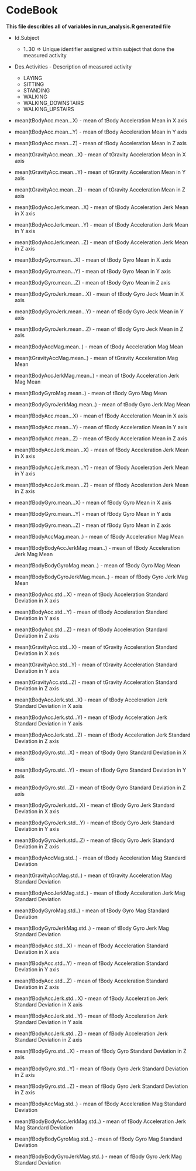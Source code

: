 CodeBook
========================================================

**This file describles all of variables in run_analysis.R generated file**

* Id.Subject
  * 1..30 => Unique identifier assigned within subject that done the measured activity
  
* Des.Activities - Description of measured activity
  * LAYING
  * SITTING
  * STANDING
  * WALKING
  * WALKING_DOWNSTAIRS
  * WALKING_UPSTAIRS
  
* mean(tBodyAcc.mean...X) - mean of tBody Acceleration Mean in X axis

* mean(tBodyAcc.mean...Y) - mean of tBody Acceleration Mean in Y axis

* mean(tBodyAcc.mean...Z) - mean of tBody Acceleration Mean in Z axis

*	mean(tGravityAcc.mean...X) - mean of tGravity Acceleration Mean in X axis

*	mean(tGravityAcc.mean...Y) - mean of tGravity Acceleration Mean in Y axis

*	mean(tGravityAcc.mean...Z) - mean of tGravity Acceleration Mean in Z axis

* mean(tBodyAccJerk.mean...X) - mean of tBody Acceleration Jerk Mean in X axis

*	mean(tBodyAccJerk.mean...Y) - mean of tBody Acceleration Jerk Mean in Y axis

* mean(tBodyAccJerk.mean...Z) - mean of tBody Acceleration Jerk Mean in Z axis

*	mean(tBodyGyro.mean...X) - mean of tBody Gyro Mean in X axis

*	mean(tBodyGyro.mean...Y) - mean of tBody Gyro Mean in Y axis

*	mean(tBodyGyro.mean...Z) - mean of tBody Gyro Mean in Z axis

*	mean(tBodyGyroJerk.mean...X) - mean of tBody Gyro Jeck Mean in X axis

*	mean(tBodyGyroJerk.mean...Y) - mean of tBody Gyro Jeck Mean in Y axis	

*	mean(tBodyGyroJerk.mean...Z) - mean of tBody Gyro Jeck Mean in Z axis

*	mean(tBodyAccMag.mean..) - mean of tBody Acceleration Mag Mean

*	mean(tGravityAccMag.mean..) - mean of tGravity Acceleration Mag Mean

*	mean(tBodyAccJerkMag.mean..)  - mean of tBody Acceleration Jerk Mag Mean

*	mean(tBodyGyroMag.mean..) - mean of tBody Gyro Mag Mean

*	mean(tBodyGyroJerkMag.mean..) - mean of tBody Gyro Jerk Mag Mean

* mean(fBodyAcc.mean...X) - mean of fBody Acceleration Mean in X axis

*	mean(fBodyAcc.mean...Y) - mean of fBody Acceleration Mean in Y axis

*	mean(fBodyAcc.mean...Z) - mean of fBody Acceleration Mean in Z axis

*	mean(fBodyAccJerk.mean...X) - mean of fBody Acceleration Jerk Mean in X axis

*	mean(fBodyAccJerk.mean...Y) - mean of fBody Acceleration Jerk Mean in Y axis

*	mean(fBodyAccJerk.mean...Z) - mean of fBody Acceleration Jerk Mean in Z axis

* mean(fBodyGyro.mean...X)  - mean of fBody Gyro Mean in X axis

* mean(fBodyGyro.mean...Y)	- mean of fBody Gyro Mean in Y axis

* mean(fBodyGyro.mean...Z)  - mean of fBody Gyro Mean in Z axis

* mean(fBodyAccMag.mean..)	- mean of fBody Acceleration Mag Mean

* mean(fBodyBodyAccJerkMag.mean..) - mean of fBody Acceleration Jerk Mag Mean

* mean(fBodyBodyGyroMag.mean..) - mean of fBody Gyro Mag Mean

* mean(fBodyBodyGyroJerkMag.mean..) - mean of fBody Gyro Jerk Mag Mean

* mean(tBodyAcc.std...X) - mean of tBody Acceleration Standard Deviation in X axis

* mean(tBodyAcc.std...Y) - mean of tBody Acceleration Standard Deviation in Y axis

* mean(tBodyAcc.std...Z) - mean of tBody Acceleration Standard Deviation in Z axis

* mean(tGravityAcc.std...X) - mean of tGravity Acceleration Standard Deviation in X axis

* mean(tGravityAcc.std...Y) - mean of tGravity Acceleration Standard Deviation in Y axis

* mean(tGravityAcc.std...Z) - mean of tGravity Acceleration Standard Deviation in Z axis

* mean(tBodyAccJerk.std...X) - mean of tBody Acceleration Jerk Standard Deviation in X axis

* mean(tBodyAccJerk.std...Y) - mean of tBody Acceleration Jerk Standard Deviation in Y axis

* mean(tBodyAccJerk.std...Z) - mean of tBody Acceleration Jerk Standard Deviation in Z axis

* mean(tBodyGyro.std...X) - mean of tBody Gyro Standard Deviation in X axis

* mean(tBodyGyro.std...Y) - mean of tBody Gyro Standard Deviation in Y axis

* mean(tBodyGyro.std...Z) - mean of tBody Gyro Standard Deviation in Z axis

* mean(tBodyGyroJerk.std...X) - mean of tBody Gyro Jerk Standard Deviation in X axis

* mean(tBodyGyroJerk.std...Y) - mean of tBody Gyro Jerk Standard Deviation in Y axis

* mean(tBodyGyroJerk.std...Z) - mean of tBody Gyro Jerk Standard Deviation in Z axis

* mean(tBodyAccMag.std..) - mean of tBody Acceleration Mag Standard Deviation

* mean(tGravityAccMag.std..) - mean of tGravity Acceleration Mag Standard Deviation 

* mean(tBodyAccJerkMag.std..) - mean of tBody Acceleration Jerk Mag Standard Deviation
 
* mean(tBodyGyroMag.std..) - mean of tBody Gyro Mag Standard Deviation

* mean(tBodyGyroJerkMag.std..) - mean of tBody Gyro Jerk Mag Standard Deviation

* mean(fBodyAcc.std...X) - mean of fBody Acceleration Standard Deviation in X axis

* mean(fBodyAcc.std...Y) - mean of fBody Acceleration Standard Deviation in Y axis

* mean(fBodyAcc.std...Z) - mean of fBody Acceleration Standard Deviation in Z axis

* mean(fBodyAccJerk.std...X) - mean of fBody Acceleration Jerk Standard Deviation in X axis

* mean(fBodyAccJerk.std...Y) - mean of fBody Acceleration Jerk Standard Deviation in Y axis

* mean(fBodyAccJerk.std...Z) - mean of fBody Acceleration Jerk Standard Deviation in Z axis

* mean(fBodyGyro.std...X) - mean of fBody Gyro Standard Deviation in Z axis

* mean(fBodyGyro.std...Y) - mean of fBody Gyro Jerk Standard Deviation in Z axis

* mean(fBodyGyro.std...Z) - mean of fBody Gyro Jerk Standard Deviation in Z axis

* mean(fBodyAccMag.std..) - mean of fBody Acceleration Mag Standard Deviation

* mean(fBodyBodyAccJerkMag.std..) - mean of fBody Acceleration Jerk Mag Standard Deviation

* mean(fBodyBodyGyroMag.std..) - mean of fBody Gyro Mag Standard Deviation

* mean(fBodyBodyGyroJerkMag.std..) - mean of fBody Gyro Jerk Mag Standard Deviation
